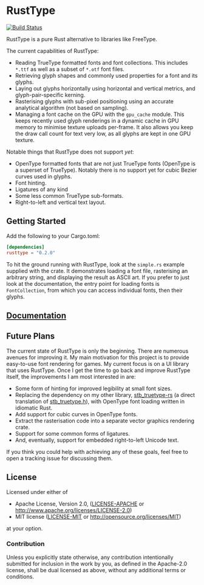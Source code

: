 # RustType

[![Build Status](https://travis-ci.org/dylanede/rusttype.svg?branch=master)](https://travis-ci.org/dylanede/rusttype)

RustType is a pure Rust alternative to libraries like FreeType.

The current capabilities of RustType:

* Reading TrueType formatted fonts and font collections. This includes `*.ttf`
  as well as a subset of `*.otf` font files.
* Retrieving glyph shapes and commonly used properties for a font and its glyphs.
* Laying out glyphs horizontally using horizontal and vertical metrics, and
  glyph-pair-specific kerning.
* Rasterising glyphs with sub-pixel positioning using an accurate analytical
  algorithm (not based on sampling).
* Managing a font cache on the GPU with the `gpu_cache` module. This keeps
  recently used glyph renderings
  in a dynamic cache in GPU memory to minimise texture uploads per-frame. It
  also allows you keep the draw call count for text very low, as all glyphs are
  kept in one GPU texture.

Notable things that RustType does not support *yet*:

* OpenType formatted fonts that are not just TrueType fonts (OpenType is a
  superset of TrueType). Notably there is no support yet for cubic Bezier curves
  used in glyphs.
* Font hinting.
* Ligatures of any kind
* Some less common TrueType sub-formats.
* Right-to-left and vertical text layout.

## Getting Started

Add the following to your Cargo.toml:

```toml
[dependencies]
rusttype = "0.2.0"
```

To hit the ground running with RustType, look at the `simple.rs` example
supplied with the crate. It demonstrates loading a font file, rasterising an
arbitrary string, and displaying the result as ASCII art. If you prefer to just
look at the documentation, the entry point for loading fonts is
`FontCollection`, from which you can access individual fonts, then their glyphs.

## [Documentation](https://dylanede.github.io/rusttype)

## Future Plans

The current state of RustType is only the beginning. There are numerous avenues
for improving it. My main motivation for this project is to provide easy-to-use
font rendering for games. My current focus is on a UI library that uses RustType.
Once I get the time to go back and improve RustType itself, the improvements I
am most interested in are:

* Some form of hinting for improved legibility at small font sizes.
* Replacing the dependency on my other library,
  [stb_truetype-rs](https://github.com/dylanede/stb_truetype-rs)
  (a direct translation of [stb_truetype.h](https://github.com/nothings/stb/blob/master/stb_truetype.h)),
  with OpenType font loading written in idiomatic Rust.
* Add support for cubic curves in OpenType fonts.
* Extract the rasterisation code into a separate vector graphics rendering crate.
* Support for some common forms of ligatures.
* And, eventually, support for embedded right-to-left Unicode text.

If you think you could help with achieving any of these goals, feel free to open
a tracking issue for discussing them.

## License

Licensed under either of

 * Apache License, Version 2.0, ([LICENSE-APACHE](LICENSE-APACHE) or
   http://www.apache.org/licenses/LICENSE-2.0)
 * MIT license ([LICENSE-MIT](LICENSE-MIT) or
   http://opensource.org/licenses/MIT)

at your option.

### Contribution

Unless you explicitly state otherwise, any contribution intentionally submitted
for inclusion in the work by you, as defined in the Apache-2.0 license, shall be
dual licensed as above, without any additional terms or conditions.
